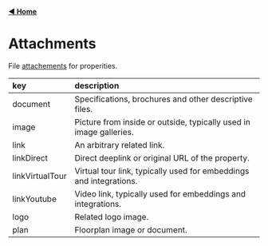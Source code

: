 [**◀ Home**](./)

# Attachments

File [attachements](https://swissrets.ch/docs/noNamespace/element/export.properties.property.localizations.localization.attachments.html) for properities.

key | description
:--- | :---
document | Specifications, brochures and other descriptive files.
image | Picture from inside or outside, typically used in image galleries.
link | An arbitrary related link.
linkDirect | Direct deeplink or original URL of the property.
linkVirtualTour | Virtual tour link, typically used for embeddings and integrations.
linkYoutube | Video link, typically used for embeddings and integrations.
logo | Related logo image.
plan | Floorplan image or document.
